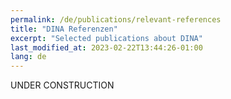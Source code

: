 ```yaml
---
permalink: /de/publications/relevant-references
title: "DINA Referenzen"
excerpt: "Selected publications about DINA"
last_modified_at: 2023-02-22T13:44:26-01:00
lang: de
---
```


UNDER CONSTRUCTION